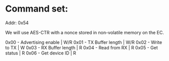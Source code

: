 # Command set:
Addr: 0x54

We will use AES-CTR with a nonce stored in non-volatile memory on the EC.

0x00 - Advertising enable | W/R
0x01 - TX Buffer length   | W/R
0x02 - Write to TX        | W
0x03 - RX Buffer length   | R
0x04 - Read from RX       | R
0x05 - Get status         | R
0x06 - Get device ID      | R
